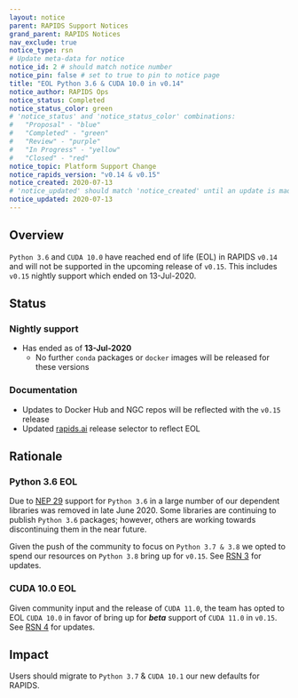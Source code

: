```yaml
---
layout: notice
parent: RAPIDS Support Notices
grand_parent: RAPIDS Notices
nav_exclude: true
notice_type: rsn
# Update meta-data for notice
notice_id: 2 # should match notice number
notice_pin: false # set to true to pin to notice page
title: "EOL Python 3.6 & CUDA 10.0 in v0.14"
notice_author: RAPIDS Ops
notice_status: Completed
notice_status_color: green
# 'notice_status' and 'notice_status_color' combinations:
#   "Proposal" - "blue"
#   "Completed" - "green"
#   "Review" - "purple"
#   "In Progress" - "yellow"
#   "Closed" - "red"
notice_topic: Platform Support Change
notice_rapids_version: "v0.14 & v0.15"
notice_created: 2020-07-13
# 'notice_updated' should match 'notice_created' until an update is made
notice_updated: 2020-07-13
---
```


## Overview

`Python 3.6` and `CUDA 10.0` have reached end of life (EOL) in RAPIDS `v0.14`
and will not be supported in the upcoming release of `v0.15`. This includes
`v0.15` nightly support which ended on 13-Jul-2020.

## Status

### Nightly support

- Has ended as of **13-Jul-2020**
  - No further `conda` packages or `docker` images will be released for these
  versions

### Documentation

- Updates to Docker Hub and NGC repos will be reflected with the `v0.15` release
- Updated [rapids.ai](https://rapids.ai/start#rapids-release-selector) release
selector to reflect EOL

## Rationale

### Python 3.6 EOL

Due to [NEP 29](https://numpy.org/neps/nep-0029-deprecation_policy.html) support
for `Python 3.6` in a large number of our dependent libraries was removed in
late June 2020. Some libraries are continuing to publish `Python 3.6` packages;
however, others are working towards discontinuing them in the near future.

Given the push of the community to focus on `Python 3.7 & 3.8` we opted to spend
our resources on `Python 3.8` bring up for `v0.15`. See [RSN 3](/notices/rsn0003)
for updates.

### CUDA 10.0 EOL

Given community input and the release of `CUDA 11.0`, the team has opted to EOL
`CUDA 10.0` in favor of bring up for ***beta*** support of `CUDA 11.0` in
`v0.15`. See [RSN 4](/notices/rsn0004) for updates.

## Impact

Users should migrate to `Python 3.7` & `CUDA 10.1` our new defaults for RAPIDS.
